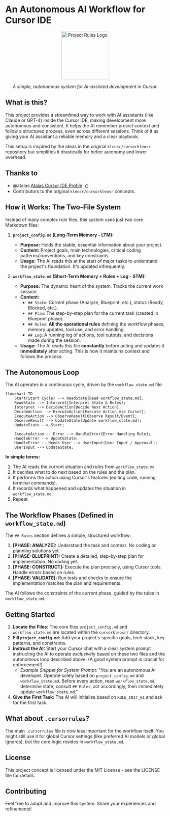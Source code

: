 # An Autonomous AI Workflow for Cursor IDE

<div align="center">
  <img src="https://i.ibb.co/tMy2cRkC/image-fx.png" alt="Project Rules Logo" width="150"/>
  <p><em>A simple, autonomous system for AI-assisted development in Cursor.</em></p>
</div>

## What is this?

This project provides a streamlined way to work with AI assistants (like Claude or GPT-4) inside the Cursor IDE, making development more autonomous and consistent. It helps the AI remember project context and follow a structured process, even across different sessions. Think of it as giving your AI assistant a reliable memory and a clear playbook.

This setup is inspired by the ideas in the original `kleosr/cursorkleosr` repository but simplifies it drastically for better autonomy and lower overhead.

## Thanks to

* @atalas [Atalas Cursor IDE Profile](https://forum.cursor.com/u/atalas) <img src="https://registry.npmmirror.com/@lobehub/icons-static-png/latest/files/light/cursor.png" width="16" height="16" alt="Cursor Icon" style="vertical-align: middle; margin-left: 5px;" />
* Contributors to the original `kleosr/cursorkleosr` concepts.

## How it Works: The Two-File System

Instead of many complex rule files, this system uses just two core Markdown files:

1. **`project_config.md` (Long-Term Memory - LTM):**
    * **Purpose:** Holds the stable, essential information about your project.
    * **Content:** Project goals, main technologies, critical coding patterns/conventions, and key constraints.
    * **Usage:** The AI reads this at the start of major tasks to understand the project's foundation. It's updated infrequently.

2. **`workflow_state.md` (Short-Term Memory + Rules + Log - STM):**
    * **Purpose:** The dynamic heart of the system. Tracks the current work session.
    * **Content:**
        * `## State`: Current phase (Analyze, Blueprint, etc.), status (Ready, Blocked, etc.).
        * `## Plan`: The step-by-step plan for the current task (created in Blueprint phase).
        * `## Rules`: **All the operational rules** defining the workflow phases, memory updates, tool use, and error handling.
        * `## Log`: A running log of actions, tool outputs, and decisions made during the session.
    * **Usage:** The AI reads this file **constantly** before acting and updates it **immediately** after acting. This is how it maintains context and follows the process.

## The Autonomous Loop

The AI operates in a continuous cycle, driven by the `workflow_state.md` file:

```mermaid
flowchart TD
    Start(Start Cycle) --> ReadState[Read workflow_state.md];
    ReadState --> Interpret{Interpret State & Rules};
    Interpret --> DecideAction[Decide Next Action];
    DecideAction --> ExecuteAction{Execute Action via Cursor};
    ExecuteAction --> ObserveResult[Observe Result/Event];
    ObserveResult --> UpdateState[Update workflow_state.md];
    UpdateState --> Start;

    ExecuteAction -- Error --> HandleError{Error Handling Rule};
    HandleError --> UpdateState;
    HandleError -- Needs User --> UserInput(User Input / Approval);
    UserInput --> UpdateState;
```

**In simple terms:**

1. The AI reads the current situation and rules from `workflow_state.md`.
2. It decides what to do next based on the rules and the plan.
3. It performs the action using Cursor's features (editing code, running terminal commands).
4. It records what happened and updates the situation in `workflow_state.md`.
5. Repeat.

## The Workflow Phases (Defined in `workflow_state.md`)

The `## Rules` section defines a simple, structured workflow:

1. **[PHASE: ANALYZE]:** Understand the task and context. No coding or planning solutions yet.
2. **[PHASE: BLUEPRINT]:** Create a detailed, step-by-step plan for implementation. No coding yet.
3. **[PHASE: CONSTRUCT]:** Execute the plan precisely, using Cursor tools. Handle errors based on rules.
4. **[PHASE: VALIDATE]:** Run tests and checks to ensure the implementation matches the plan and requirements.

The AI follows the constraints of the current phase, guided by the rules in `workflow_state.md`.

## Getting Started

1. **Locate the Files:** The core files `project_config.md` and `workflow_state.md` are located within the `cursorkleosr/` directory.
2. **Fill `project_config.md`:** Add your project's specific goals, tech stack, key patterns, and constraints.
3. **Instruct the AI:** Start your Cursor chat with a clear system prompt instructing the AI to operate *exclusively* based on these two files and the autonomous loop described above. (A good system prompt is crucial for enforcement!).
    * *Example Snippet for System Prompt:* "You are an autonomous AI developer. Operate solely based on `project_config.md` and `workflow_state.md`. Before every action, read `workflow_state.md`, determine state, consult `## Rules`, act accordingly, then immediately update `workflow_state.md`."
4. **Give the First Task:** The AI will initialize based on `RULE_INIT_01` and ask for the first task.

## What about `.cursorrules`?

The main `.cursorrules` file is now less important for the workflow itself. You might still use it for global Cursor settings (like preferred AI models or global ignores), but the core logic resides in `workflow_state.md`.

## License

This project concept is licensed under the MIT License - see the LICENSE file for details.

## Contributing

Feel free to adapt and improve this system. Share your experiences and refinements!
